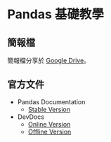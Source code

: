 # Pandas 基礎教學

## 簡報檔

簡報檔分享於 [Google Drive](https://drive.google.com/drive/folders/1ipVxxlkE2RZb-19yNiIBOH5vQHrZ6J2i?usp=sharing)。

## 官方文件

* Pandas Documentation
    * [Stable Version](http://pandas.pydata.org/pandas-docs/stable/)
* DevDocs
    * [Online Version](https://devdocs.io)
    * [Offline Version](https://devdocs.io/offline)
